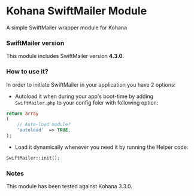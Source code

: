 Kohana SwiftMailer Module
==========================

A simple SwiftMailer wrapper module for Kohana

### SwiftMailer version

This module includes SwiftMailer version **4.3.0**.


### How to use it?

In order to initiate SwiftMailer in your application you have 2 options:

- Autoload it when during your app's boot-time by adding `SwiftMailer.php` to
your config foler with following option:

```php
return array
(
    // Auto-load module?
    'autoload'  => TRUE,
);
```

- Load it dynamically whenever you need it by running the Helper code:

```php
SwiftMailer::init();
```

### Notes

This module has been tested against Kohana 3.3.0.
